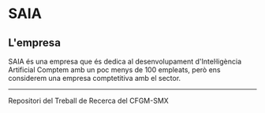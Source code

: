 # SAIA
## L'empresa
SAIA és una empresa que és dedica al desenvolupament d'Inteŀligència Artificial
Comptem amb un poc menys de 100 empleats, però ens considerem una empresa comptetitiva amb el sector.
<hr>
Repositori del Treball de Recerca del CFGM-SMX
